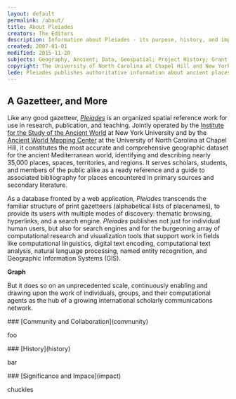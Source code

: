 ```yaml
---
layout: default
permalink: /about/
title: About Pleiades
creators: The Editors
description: Information about Pleiades - its purpose, history, and impact.
created: 2007-01-01
modified: 2015-11-20
subjects: Geography, Ancient; Data, Geospatial; Project History; Grant History; Documentation
copyright: The University of North Carolina at Chapel Hill and New York University
lede: Pleiades publishes authoritative information about ancient places and spaces, providing unique services for finding, displaying, and reusing it under open license as part of a revolutionary network of digital humanities projects.
---
```


## A Gazetteer, and More

Like any good gazetteer, [_Pleiades_](http://pleiades.stoa.org) is an organized spatial reference work for use in research, publication, and teaching. Jointly operated by the [Institute for the Study of the Ancient World](http://isaw.nyu.edu) at New York University and by the [Ancient World Mapping Center](http://awmc.unc.edu) at the University of North Carolina at Chapel Hill, it constitutes the most accurate and comprehensive geographic dataset for the ancient Mediterranean world, identifying and describing nearly 35,000 places, spaces, territories, and regions.  It serves scholars, students, and members of the public alike as a ready reference and a guide to associated bibliography for places encountered in primary sources and secondary literature. 

As a database fronted by a web application, _Pleiades_ transcends the familiar structure of print gazetteers (alphabetical lists of placenames), to provide its users with multiple modes of discovery: thematic browsing, hyperlinks, and a search engine. _Pleiades_ publishes not just for individual human users, but also for search engines and for the burgeoning array of computational research and visualization tools that support work in fields like computational linguistics, digital text encoding, computational text analysis, natural language processing, named entity recognition, and Geographic Information Systems (GIS).

**Graph**

But it does so on an unprecedented scale, continuously enabling and drawing upon the work of individuals, groups, and their computational agents as the hub of a growing international scholarly communications network.

<div class="pleiades-btn-panel">

<div>
### [Community and Collaboration](community)

foo
</div>
<div>
### [History](history)

bar
</div>
<div>
### [Significance and Impace](impact)

chuckles
</div>


</div>


